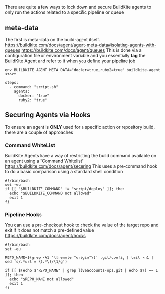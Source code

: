 There are quite a few ways to lock down and secure BuildKite agents to only run the actions related to a specific pipeline or queue

## meta-data

The first is meta-data on the build-agent itself.
https://buildkite.com/docs/agent/agent-meta-data#isolating-agents-with-queues 
https://buildkite.com/docs/agent/queues
This is done via a configuration file or environment variable and you essentially **tag** the BuildKite Agent and refer to it when you define your pipeline job

`env BUILDKITE_AGENT_META_DATA="docker=true,ruby2=true" buildkite-agent start`
 
    steps:
      - command: "script.sh"
        agents:
          docker: "true"
          ruby2: "true"

## Securing Agents via Hooks

To ensure an agent is **ONLY** used for a specific action or repository build, there are a couple of approaches

### Command WhiteList

BuildKite Agents have a way of restricting the build command available on an agent using a "Command Whitelist"
https://buildkite.com/docs/agent/securing
This uses a pre-command hook to do a basic comparison using a standard shell condition

    #!/bin/bash
    set -eu
    if [[ "$BUILDKITE_COMMAND" != "script/deploy" ]]; then
      echo "$BUILDKITE_COMMAND not allowed"
      exit 1
    fi

### Pipeline Hooks

You can use a pre-checkout hook to check the value of the target repo and exit if it does not match a pre-defined value
https://buildkite.com/docs/agent/hooks
    
    #!/bin/bash
    set -eu

    REPO_NAME=$(grep -A1 '\[remote "origin"\]' .git/config | tail -n1 | sed 's/.*url = \(.*\)/\1/g')

    if [[ $(echo $"REPO_NAME" | grep liveaccounts-ops.git | echo $?) == 1 ]]; then
      echo "$REPO_NAME not allowed"
      exit 1
    fi




